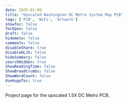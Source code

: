 ```yaml
---
date: 2025-01-09
title: "Upscaled Washington DC Metro System Map PCB"
tags: ['PCB', 'WiFi', 'Artwork']
showToc: false
TocOpen: false
draft: false
hidemeta: false
comments: false
disableShare: true
disableHLJS: false
hideSummary: false
searchHidden: true
ShowReadingTime: false
ShowBreadCrumbs: false
ShowWordCount: false
UseHugoToc: true
---
```


Project page for the upscaled 1.5X DC Metro PCB.
